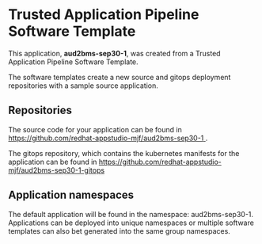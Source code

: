 # Trusted Application Pipeline Software Template

This application, **aud2bms-sep30-1**, was created from a Trusted Application Pipeline Software Template.

The software templates create a new source and gitops deployment repositories with a sample source application. 

## Repositories

The source code for your application can be found in [https://github.com/redhat-appstudio-mjf/aud2bms-sep30-1 ](https://github.com/redhat-appstudio-mjf/aud2bms-sep30-1 ).
 
The gitops repository, which contains the kubernetes manifests for the application can be found in 
[https://github.com/redhat-appstudio-mjf/aud2bms-sep30-1-gitops ](https://github.com/redhat-appstudio-mjf/aud2bms-sep30-1-gitops ) 

## Application namespaces 

The default application will be found in the namespace: aud2bms-sep30-1. Applications can be deployed into unique namespaces or multiple software templates can also bet generated into the same group namespaces.  